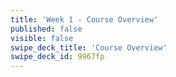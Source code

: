 ```yaml
---
title: 'Week 1 - Course Overview'
published: false
visible: false
swipe_deck_title: 'Course Overview'
swipe_deck_id: 9967fp
---
```


